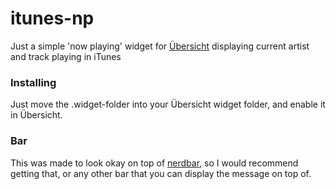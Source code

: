 # itunes-np
Just a simple 'now playing' widget for [Übersicht](https://github.com/felixhageloh/uebersicht) displaying current artist and track playing in iTunes

### Installing
Just move the .widget-folder into your Übersicht widget folder, and enable it in Übersicht.

### Bar
This was made to look okay on top of [nerdbar](https://github.com/herrbischoff/nerdbar.widget), so I would recommend getting that, or any other bar that you can display the message on top of.
